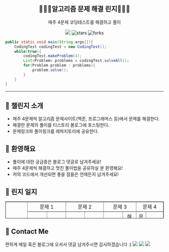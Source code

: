 <div align="center">
  <h2>👨🏻‍💻알고리즘 문제 해결 린지👨🏻‍💻</h2>
  <p>매주 4문제 코딩테스트를 해결하고 풀이</p>
  <a href="https://hits.seeyoufarm.com"><img src="https://hits.seeyoufarm.com/api/count/incr/badge.svg?url=https%3A%2F%2Fgithub.com%2Fkim-jin-seop%2Fcodingtest-problem-solving&count_bg=%2379C83D&title_bg=%23555555&icon=&icon_color=%23E7E7E7&title=hits&edge_flat=false"/></a>
  <img src="https://img.shields.io/github/stars/kim-jin-seop/codingtest-problem-solving" alt="stars"/>
  <img src="https://img.shields.io/github/forks/kim-jin-seop/codingtest-problem-solving" alt="forks"/>
</div>

```java
public static void main(String args[]){
    CodingTest codingTest = new CodingTest();
    while(true){
        codingTest.makeProblem(4);
        List<Problem> problems = codingTest.solveAll();
        for(Problem problem : problems){
            problem.solve();
        }
    }
}

```

---  

## 👋 챌린지 소개
- 매주 4문제씩 알고리즘 문제사이트(백준, 프로그래머스 등)에서 문제를 해결한다.
- 해결한 문제의 풀이를 티스토리 블로그에 포스팅한다.
- 문제링크와 풀이링크를 레파지토리에 공유한다.

## 💬 환영해요
- 풀이에 대한 궁금증은 블로그 댓글로 남겨주세요!
- 매주 4문제씩 해결하고 멋진 풀이법을 공유하실 분 환영해요!
- 저의 코드에서 개선되면 좋을 점들은 언제든지 남겨주세요!

## 📖 린지 일지
<table style="border-collapse: collapse; width: 100%; height: 54px;" border="1" data-ke-align="alignLeft" data-ke-style="style14">
<tbody align ="center">
<tr style="height: 18px;">
<td style="width: 12.0349%; height: 36px;" rowspan="2">일자</td>
<td style="width: 25.4651%; height: 18px;" colspan="2">문제 1</td>
<td style="width: 25%; height: 18px;" colspan="2">문제 2</td>
<td style="width: 21.2791%; height: 18px;" colspan="2">문제 3</td>
<td style="width: 16.2209%; height: 18px;" colspan="2">문제 4</td>
</tr>
<tr style="height: 18px;">
<td style="width: 12.9651%; height: 18px;">문제 링크</td>
<td style="width: 12.5%; height: 18px;">해설 링크</td>
<td style="width: 12.5%; height: 18px;">문제 링크</td>
<td style="width: 12.5%; height: 18px;">해설 링크</td>
<td style="width: 12.5%; height: 18px;">문제 링크</td>
<td style="width: 8.77907%; height: 18px;">해설 링크</td>
<td style="width: 4.88372%; height: 18px;">문제 링크</td>
<td style="width: 11.3372%; height: 18px;">해설 링크</td>
</tr>
<tr style="height: 18px;">
  <td style="width: 12.0349%; height: 18px;">
    22년 2주차</br>(01.02 ~ 01.08)
  </td>
  <td style="width: 12.9651%; height: 18px;">
    <a href="https://programmers.co.kr/learn/courses/30/lessons/1829" target='_blank' >카카오 컬리링북</a>
  </td>
  <td style="width: 12.5%; height: 18px;">
    <a href="https://cnu-jinseop.tistory.com/100?category=944632" target='_blank'>해설확인</a> 
  </td> 
  <td style="width: 12.5%; height: 18px;">
     <a href="https://www.acmicpc.net/problem/14888" target='_blank'>연산자 끼워넣기</a>
  </td>
  <td style="width: 12.5%; height: 18px;">
    <a href="https://cnu-jinseop.tistory.com/102?category=933359" target='_blank'>해설확인</a> 
  </td> 
  <td style="width: 12.5%; height: 18px;">
    ❌
  </td> 
  <td style="width: 8.77907%; height: 18px;">
    ❌
  </td> 
  <td style="width: 4.88372%; height: 18px;">
    ❌
  </td> 
  <td style="width: 11.3372%; height: 18px;">
    ❌
  </td> 
</tr>
  
</tbody>
</table>

## 👀 Contact Me
편하게 메일 혹은 블로그에 오셔서 댓글 남겨주시면 감사하겠습니다 :)
  <a href="https://cnu-jinseop.tistory.com/" target="_blank"><img src="https://img.shields.io/badge/Blog-gray?style=flat-square&logo=TV%20Time&logoColor=white&link=https://cnu-jinseop.tistory.com/"/></a>
  <a href="mailto:tjq2702@naver.com" target="_blank"><img src="https://img.shields.io/badge/tjq2702@naver.com-03C75A?style=flat-square&logo=Naver&logoColor=white&link=tjq2702@naver.com"/></a>
  <a href="https://www.facebook.com/JinSeopDev" target = "_blank"><img src="https://img.shields.io/badge/-Facebook-1877f2?style=flat-square&logo=facebook&logoColor=white&link=https://www.facebook.com/JinSeopDev"/></a>
  
  
<!-- 매주 템플릿

<a href="https://programmers.co.kr/learn/courses/30/lessons/1829" target='_blank'>문제 제목</a>

<a href="https://cnu-jinseop.tistory.com/102?category=933359" target='_blank'>해설확인</a> 

<tr style="height: 18px;">
  <td style="width: 12.0349%; height: 18px;">
    22년 </br>2주차(01.02 ~ 01.08)
  </td>
  <td style="width: 12.9651%; height: 18px;">
    1문제
  </td>
  <td style="width: 12.5%; height: 18px;">
    1해설
  </td> 
  <td style="width: 12.5%; height: 18px;">
    2문제
  </td>
  <td style="width: 12.5%; height: 18px;">
    2해설
  </td> 
  <td style="width: 12.5%; height: 18px;">
    3문제
  </td> 
  <td style="width: 8.77907%; height: 18px;">
    3해설
  </td> 
  <td style="width: 4.88372%; height: 18px;">
    4문제
  </td> 
  <td style="width: 11.3372%; height: 18px;">
    4해설
  </td> 
</tr>
-->
